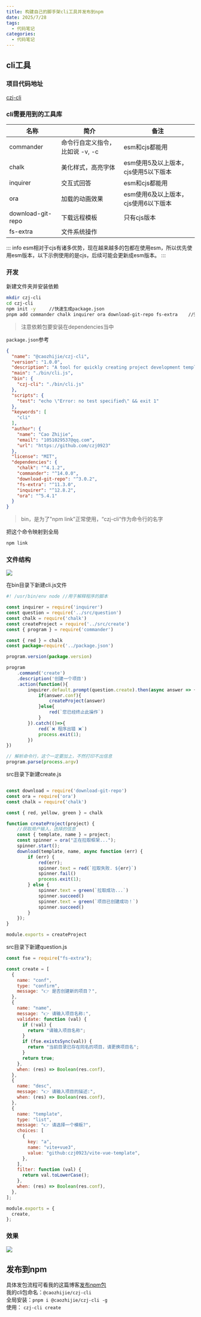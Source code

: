 ```yaml
---
title: 构建自己的脚手架cli工具并发布到npm
date: 2025/7/28
tags:
  - 代码笔记
categories:
  - 代码笔记
---
```


## cli工具
### 项目代码地址
[czj-cli](https://github.com/czj0923/czj-cli)

### cli需要用到的工具库
| 名称       | 简介                                 | 备注       |
| ---------- | ----------------------------------- | ---------- |
| commander  | 命令行自定义指令，比如说 -v, -c         |  esm和cjs都能用  | 
| chalk      | 美化样式，高亮字体                     | esm使用5及以上版本，cjs使用5以下版本  |
| inquirer   | 交互式回答                            | esm和cjs都能用  |
| ora        | 加载的动画效果                           | esm使用6及以上版本，cjs使用6以下版本   |
| download-git-repo      | 	下载远程模板              | 只有cjs版本  |
|fs-extra    | 文件系统操作 ||

::: info
esm相对于cjs有诸多优势，现在越来越多的包都在使用esm，所以优先使用esm版本，以下示例使用的是cjs，后续可能会更新成esm版本。
:::

### 开发
新建文件夹并安装依赖
```bash
mkdir czj-cli   
cd czj-cli   
npm init -y     //快速生成package.json
pnpm add commander chalk inquirer ora download-git-repo fs-extra    //安装依赖
```
> 注意依赖包要安装在dependencies当中

`package.json`参考
```json
{
  "name": "@caozhijie/czj-cli",
  "version": "1.0.0",
  "description": "A tool for quickly creating project development templates",
  "main": "./bin/cli.js",
  "bin": {
    "czj-cli": "./bin/cli.js"
  },
  "scripts": {
    "test": "echo \"Error: no test specified\" && exit 1"
  },
  "keywords": [
    "cli"
  ],
  "author": {
    "name": "Cao Zhijie",
    "email": "1051029537@qq.com",
    "url": "https://github.com/czj0923"
  },
  "license": "MIT",
  "dependencies": {
    "chalk": "^4.1.2",
    "commander": "^14.0.0",
    "download-git-repo": "^3.0.2",
    "fs-extra": "^11.3.0",
    "inquirer": "^12.8.2",
    "ora": "^5.4.1"
  }
}
```
> bin，是为了"npm link"正常使用，“czj-cli“作为命令行的名字  

把这个命令映射到全局
```bash
npm link
```
### 文件结构
![](./img/1.png)

在bin目录下新建cli.js文件
```js
#! /usr/bin/env node //用于解释程序的脚本

const inquirer = require('inquirer')
const question = require('../src/question')
const chalk = require('chalk')
const createProject = require('../src/create')
const { program } = require('commander')

const { red } = chalk
const package=require('../package.json')

program.version(package.version)

program
    .command('create')
    .description('创建一个项目')
    .action(function(){
        inquirer.default.prompt(question.create).then(async answer => {
            if(answer.conf){
                createProject(answer)
            }else{
                red(`您已经终止此操作`)
            }
        }).catch(()=>{
            red(`❌ 程序出错 ❌`)
            process.exit(1);
        })
})

// 解析命令行，这个一定要加上，不然打印不出信息
program.parse(process.argv)
```
src目录下新建create.js
```js

const download = require('download-git-repo')
const ora = require('ora')
const chalk = require('chalk')

const { red, yellow, green } = chalk

function createProject(project) {
    //获取用户输入，选择的信息
    const { template, name } = project;
    const spinner = ora("正在拉取框架...");
    spinner.start();
    download(template, name, async function (err) {
        if (err) {
            red(err);
            spinner.text = red(`拉取失败. ${err}`)
            spinner.fail()
            process.exit(1);
        } else {
            spinner.text = green(`拉取成功...`)
            spinner.succeed()
            spinner.text = green(`项目已创建成功！`)
            spinner.succeed()
        }
    });
}

module.exports = createProject
```
src目录下新建question.js
```js
const fse = require("fs-extra");

const create = [
  {
    name: "conf",
    type: "confirm",
    message: "👉 是否创建新的项目？",
  },
  {
    name: "name",
    message: "👉 请输入项目名称:",
    validate: function (val) {
      if (!val) {
        return "请输入项目名称";
      }
      if (fse.existsSync(val)) {
        return "当前目录已存在同名的项目，请更换项目名";
      }
      return true;
    },
    when: (res) => Boolean(res.conf),
  },
  {
    name: "desc",
    message: "👉 请输入项目的描述:",
    when: (res) => Boolean(res.conf),
  },
  {
    name: "template",
    type: "list",
    message: "👉 请选择一个模板?",
    choices: [
      {
        key: "a",
        name: "vite+vue3",
        value: "github:czj0923/vite-vue-template",
      },
    ],
    filter: function (val) {
      return val.toLowerCase();
    },
    when: (res) => Boolean(res.conf),
  },
];

module.exports = {
  create,
};
```
### 效果
![](./img/2.png)

## 发布到npm
具体发包流程可看我的这篇博客[发布npm包](/blogs/code/npm-package)  
我的cli包命名：`@caozhijie/czj-cli`  
全局安装：`pnpm i @caozhijie/czj-cli -g`  
使用： `czj-cli create`
